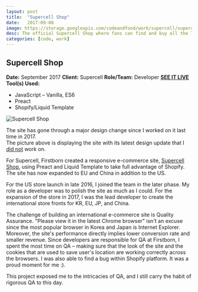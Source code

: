 ```yaml
---
layout: post
title:  "Supercell Shop"
date:   2017-09-08
image: https://storage.googleapis.com/codeandfood/work/supercell/supercell_thumbnail.jpg
desc: The official Supercell Shop where fans can find and buy all the latest Supercell collectibles and apparel from Clash of Clans, Clash Royale, and Hay Day.
categories: [code, work]
---
```


<div class="project-description">
	<h2>Supercell Shop</h2>
	<div class="desc">
		<span><strong>Date:</strong> September 2017</span>
		<span><strong>Client:</strong> Supercell</span>
		<span><strong>Role/Team:</strong> Developer</span>
		<span><strong><a href="https://shop.supercell.com/" target="_blank">SEE IT LIVE</a></strong></span>
	</div>
	<div class="desc">
		<span><strong>Tool(s) Used:</strong></span>
		<ul>
			<li>JavaScript &ndash; Vanilla, ES6</li>
			<li>Preact</li>
			<li>Shopify/Liquid Template</li>
		</ul>
	</div>
</div>

<div class="project-image">
	<img class="is--no-border" src="https://storage.googleapis.com/codeandfood/work/supercell/shop_monitor.png" alt="Supercell Shop" />
	<p class="warning">The site has gone through a major design change since I worked on it last time in 2017.<br/>The picture above is displaying the site with its latest design update that I <u>did not</u> work on.</p>
</div>

<p>For Supercell, Firstborn created a responsive e-commerce site, <a href="https://shop.supercell.com/" target="_blank">Supercell Shop</a>, using Preact and Liquid Template to take full advantage of Shopify. The site has now expanded to EU and China in addition to the US.</p>

<p>For the US store launch in late 2016, I joined the team in the later phase. My role as a developer was to polish the site as much as I could. For the expansion of the store in 2017, I was the lead developer to create the international store fronts for KR, EU, JP, and China.</p>

<p>The challenge of building an international e-commerce site is Quality Assurance. "Please view it in the latest Chrome browser" isn't an excuse since the most popular browser in Korea and Japan is Internet Explorer. Moreover, the site's performance directly implies lower conversion rate and smaller revenue. Since developers are responsible for QA at Firstborn, I spent the most time on QA &ndash; making sure that the look of the site and the cookies that are used to save user's location are working correctly across the browsers. I was also able to find a bug within Shopify platform. It was a proud moment for me :).</p>

<p>This project exposed me to the intricacies of QA, and I still carry the habit of rigorous QA to this day.</p>